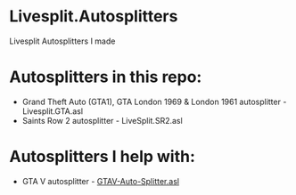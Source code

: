 # Livesplit.Autosplitters
Livesplit Autosplitters I made

# Autosplitters in this repo:
- Grand Theft Auto (GTA1), GTA London 1969 & London 1961 autosplitter - Livesplit.GTA.asl
- Saints Row 2 autosplitter - LiveSplit.SR2.asl

# Autosplitters I help with:
- GTA V autosplitter - [GTAV-Auto-Splitter.asl](https://github.com/TheStonedTurtle/GTAV-AutoSplitter)